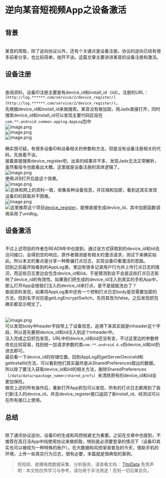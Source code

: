 # 逆向某音短视频App之设备激活


# 

## 背景

<br>某音的爬取，除了逆向协议以外，还有个关键点是设备注册。协议的逆向已经有很多前辈分享，也比较简单，抛开不谈。这篇文章主要讲讲某音的设备注册和激活。<br>


## 设备注册

<br>查阅资料，设备ID注册主要是有device_id和install_id（iid）。注册的URL：`[http://log.******.com/service/2/device_register/](http://log.******.com/service/2/device_register/)`。<br>先根据device_id和install_id来做搜索。某音没有做加固，用Jadx直接打开，同时搜索device_id和install_id可以发现主要代码区段在`com.**.android.common.applog.AppLog`包中<br>![image.png](https://cdn.nlark.com/yuque/0/2020/png/97322/1609167730788-236be7c6-ff07-4091-93d6-56ca77011438.png#align=left&display=inline&height=445&margin=%5Bobject%20Object%5D&name=image.png&originHeight=890&originWidth=1399&size=130557&status=done&style=none&width=699.5)<br>![image.png](https://cdn.nlark.com/yuque/0/2020/png/97322/1609167741670-b84d0c95-2cd6-482d-8aee-3d208e6325b8.png#align=left&display=inline&height=445&margin=%5Bobject%20Object%5D&name=image.png&originHeight=890&originWidth=1399&size=136297&status=done&style=none&width=699.5)<br>![image.png](https://cdn.nlark.com/yuque/0/2020/png/97322/1609167750965-31af2188-0feb-434d-9e0b-d0d89048a53c.png#align=left&display=inline&height=596&margin=%5Bobject%20Object%5D&name=image.png&originHeight=1192&originWidth=549&size=110214&status=done&style=none&width=274.5)<br>
<br>确实很可疑，有很多设备ID和设备相关的参数和方法，但是没有设备注册相关的代码，先放着不谈。<br>接着直接搜索device_register吧，出来的结果并不多，发现Jadx无法正常解析，虽然看指令也能看出大概，这里就是设备注册的具体逻辑了。<br>![image.png](https://cdn.nlark.com/yuque/0/2020/png/97322/1609167766143-8a529524-5d18-4d2f-8df7-5ece31c38f7a.png#align=left&display=inline&height=637&margin=%5Bobject%20Object%5D&name=image.png&originHeight=1273&originWidth=827&size=150479&status=done&style=none&width=413.5)<br>使用JEB打开后是这个效果。<br>![image.png](https://cdn.nlark.com/yuque/0/2020/png/97322/1609167783213-b21967d3-8be5-4c1a-9956-c025f2b9080f.png#align=left&display=inline&height=471&margin=%5Bobject%20Object%5D&name=image.png&originHeight=941&originWidth=2019&size=96224&status=done&style=none&width=1009.5)<br>[![](https://github.com/worldwonderer/worldwonderer.github.io/raw/7f7508b727ce745908e23ef6e5c0a191b8925101/assets/images/20200509/4.png#align=left&display=inline&height=941&margin=%5Bobject%20Object%5D&originHeight=941&originWidth=2019&status=done&style=none&width=2019#align=left&display=inline&height=941&margin=%5Bobject%20Object%5D&originHeight=941&originWidth=2019&status=done&style=none&width=2019)](https://github.com/worldwonderer/worldwonderer.github.io/blob/7f7508b727ce745908e23ef6e5c0a191b8925101/assets/images/20200509/4.png)总体和网上的资料一致，收集各种设备信息，并压缩和加密，看到这其实发现设备ID的获取并不困难。<br>![image.png](https://cdn.nlark.com/yuque/0/2020/png/97322/1609167805030-584b04d8-4251-4bc9-b33c-8e021c0a4223.png#align=left&display=inline&height=459&margin=%5Bobject%20Object%5D&name=image.png&originHeight=918&originWidth=675&size=62656&status=done&style=none&width=337.5)<br>[![](https://github.com/worldwonderer/worldwonderer.github.io/raw/7f7508b727ce745908e23ef6e5c0a191b8925101/assets/images/20200509/5.png#align=left&display=inline&height=918&margin=%5Bobject%20Object%5D&originHeight=918&originWidth=675&status=done&style=none&width=675#align=left&display=inline&height=918&margin=%5Bobject%20Object%5D&originHeight=918&originWidth=675&status=done&style=none&width=675)](https://github.com/worldwonderer/worldwonderer.github.io/blob/7f7508b727ce745908e23ef6e5c0a191b8925101/assets/images/20200509/5.png)这里推荐这个项目[device_register](https://github.com/coder-fly/douyin_device_register)，能够直接生成device_id，其中加密函数调用采用了unidbg。<br>


## 设备激活

<br>不过上述项目的作者在README中也提到，通过该方式获取到的device_id和iid去访问接口，会得到空的响应。原作者猜测是有相关的激活请求，测试下来确实如此。所以本文的重点是分享一种欺骗打点日志，实现设备ID重激活的思路。<br>回到之前最开始看到的AppLog类，里边有很多记录用户行为并上传打点日志的情况，而这些日志里边会包含device_id和iid。于是猜测到会不会是这些打点日志影响了device_id的有效性。如果我们把生成的device_id注入到真实的手机App中，那么打开App会按我们注入的device_id来打点，是不是就能洗白了？<br>查阅资料发现，如果将AppLog类中还有一个控制打点日志body是否需要加密的方法，找到名字对应是getLogEncryptSwitch，先将其改为false。之后发现抓包确实都显示明文了。<br>[<br>](https://github.com/worldwonderer/worldwonderer.github.io/blob/7f7508b727ce745908e23ef6e5c0a191b8925101/assets/images/20200509/6.jpg)<br>![image.png](https://cdn.nlark.com/yuque/0/2020/png/97322/1609167819765-17b6e00f-e6cc-4c70-b02e-cb647ba726fb.png#align=left&display=inline&height=417&margin=%5Bobject%20Object%5D&name=image.png&originHeight=834&originWidth=1484&size=474389&status=done&style=none&width=742)<br>可以发现body中header字段带上了设备信息，追溯下来其实就是mheader这个字段，所以首先要把device_id和iid注入到这个mheader中。<br>注入完成之后抓包发现，URL中的device_id和iid还没有变，不过这里边的参数修改也比较容易，找到统一加请求参数的类`com.**.android.d.e`将device_id和iid扔进去即可。<br>最后看一下device_id的存储位置。回到AppLog的getServerDeviceId和getInstallId方法，可以看到他们其实最终是从SharedPreferences取出的数据。所以除了要注入获取device_id和iid的相关方法，删除SharedPreferences（`/data/data/<package_name>/shared_prefs`）来清除原有的device_id和iid会更加保险。<br>做完上述的所有操作后，重新打开App抓包可以发现，所有的打点日志都用到了我们新注入的device_id，并且device_register接口返回了新install_id，经测试可以在所有接口上使用。<br>


## 总结

<br>除了通讯协议逆向，设备ID的生成和风控规避尤为重要。之前在文章中也提到，不推荐在高日活App中纯使用协议来做抓取，特别是必须要登录的情况下（设备ID其实也可以被视为一种特殊的账户）。在大数据和风控渐渐普及的今天，借助手机的环境，上传一些真实行为日志，很有必要，本篇就是很典型的案例。<br>


>
> 短视频、直播电商数据采集、分析服务，请查看文档： [TitoData](https://www.titodata.com?from=douyinarticle)
> 免责声明：本文档仅供学习与参考，请勿用于非法用途！否则一切后果自负。
> 
